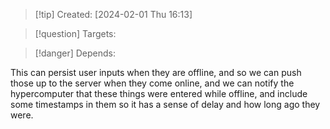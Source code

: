 
>[!tip] Created: [2024-02-01 Thu 16:13]

>[!question] Targets: 

>[!danger] Depends: 

This can persist user inputs when they are offline, and so we can push those up to the server when they come online, and we can notify the hypercomputer that these things were entered while offline, and include some timestamps in them so it has a sense of delay and how long ago they were.